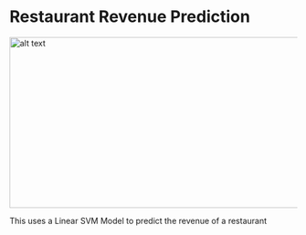 # Restaurant Revenue Prediction

<img src="https://im1.dineout.co.in/images/uploads/restaurant/sharpen/4/v/d/p48165-15400219735bcaded5e3c2b.jpg?tr=tr:n-medium" alt="alt text" width="600" height="300">


This uses a Linear SVM Model to predict the revenue of a restaurant
